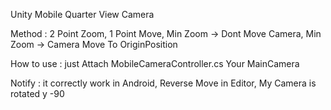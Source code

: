 Unity Mobile Quarter View Camera

Method : 2 Point Zoom, 1 Point Move, Min Zoom -> Dont Move Camera, Min Zoom -> Camera Move To OriginPosition

How to use : just Attach MobileCameraController.cs Your MainCamera

Notify : it correctly work in Android, Reverse Move in Editor, 
My Camera is rotated y -90 

